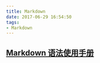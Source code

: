 ```yaml
---
title: Markdown
date: 2017-06-29 16:54:50
tags:
- Markdown
---
```

## [Markdown 语法使用手册](http://leanote.leanote.com/post/Leanote-Markdown-Manual)

